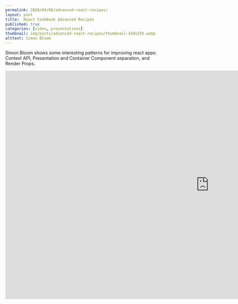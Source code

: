 ```yaml
---
permalink: 2020/04/08/advanced-react-recipes/
layout: post
title:  React Cookbook Advanced Recipes
published: true
categories: [video, presentations]
thumbnail: img/posts/advanced-react-recipes/thumbnail-420x255.webp
alttext: Simon Bloom
--- 
```


Simon Bloom shows some interesting patterns for improving react apps: Context API, Presentation and Container Component separation, and Render Props. 

<iframe width="1280" height="720" src="https://www.youtube.com/embed/lG6Z0FQj_SI" frameborder="0" allow="accelerometer; autoplay; encrypted-media; gyroscope; picture-in-picture" allowfullscreen></iframe>